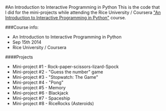 #An Introduction to Interactive Programming in Python
This is the code that I did for the mini-projects while attending the Rice University / Coursera ["An Introduction to Interactive Programming in Python"](https://class.coursera.org/interactivepython-005) course.

###Course info:
* An Introduction to Interactive Programming in Python
* Sep 15th 2014
* Rice University / Coursera

####Projects
* Mini-project #1 - Rock-paper-scissors-lizard-Spock
* Mini-project #2 - "Guess the number" game
* Mini-project #3 - "Stopwatch: The Game"
* Mini-project #4 - "Pong"
* Mini-project #5 - Memory
* Mini-project #6 - Blackjack
* Mini-project #7 - Spaceship
* Mini-project #8 - RiceRocks (Asteroids)
